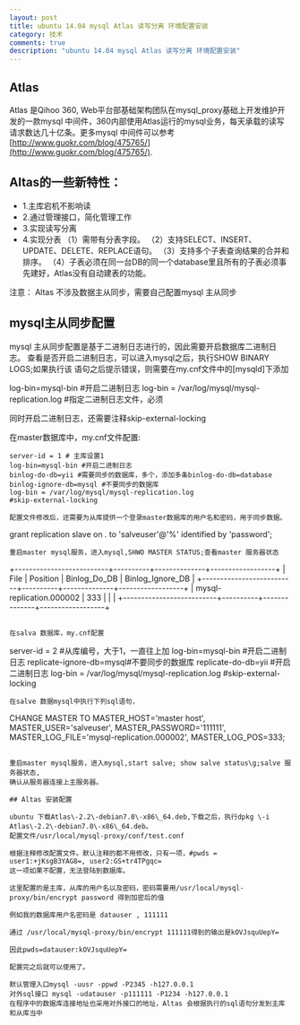 ```yaml
---
layout: post
title: ubuntu 14.04 mysql Atlas 读写分离 环境配置安装
category: 技术
comments: true
description: "ubuntu 14.04 mysql Atlas 读写分离 环境配置安装"
---
```


## Atlas
Atlas 是Qihoo 360, Web平台部基础架构团队在mysql_proxy基础上开发维护开发的一款mysql 中间件，360内部使用Atlas运行的mysql业务，每天承载的读写请求数达几十亿条。更多mysql 中间件可以参考
[http://www.guokr.com/blog/475765/](http://www.guokr.com/blog/475765/).

## Altas的一些新特性：
*   1.主库宕机不影响读
*   2.通过管理接口，简化管理工作
*   3.实现读写分离
*   4.实现分表
（1）需带有分表字段。
（2）支持SELECT、INSERT、UPDATE、DELETE、REPLACE语句。
（3）支持多个子表查询结果的合并和排序。
（4）子表必须在同一台DB的同一个database里且所有的子表必须事先建好，Atlas没有自动建表的功能。

注意：
    Altas 不涉及数据主从同步，需要自己配置mysql 主从同步

## mysql主从同步配置

mysql 主从同步配置是基于二进制日志进行的，因此需要开启数据库二进制日志。
查看是否开启二进制日志，可以进入mysql之后，执行SHOW BINARY LOGS;如果执行该
语句之后提示错误，则需要在my.cnf文件中的[mysqld]下添加

log-bin=mysql-bin #开启二进制日志
log-bin = /var/log/mysql/mysql-replication.log #指定二进制日志文件，必须

同时开启二进制日志，还需要注释skip-external-locking

在master数据库中，my.cnf文件配置:
```
server-id = 1 # 主库设置1
log-bin=mysql-bin #开启二进制日志
binlog-do-db=yii #需要同步的数据库，多个，添加多条binlog-do-db=database
binlog-ignore-db=mysql #不要同步的数据库
log-bin = /var/log/mysql/mysql-replication.log
#skip-external-locking

配置文件修改后，还需要为从库提供一个登录master数据库的用户名和密码，用于同步数据。
```
 grant replication slave on *.* to 'salveuser'@'%' identified by 'password';
```
重启master mysql服务，进入mysql,SHWO MASTER STATUS;查看master 服务器状态

```
+--------------------------+----------+--------------+------------------+
| File                     | Position | Binlog_Do_DB | Binlog_Ignore_DB |
+--------------------------+----------+--------------+------------------+
| mysql-replication.000002 |      333 |              |                  |
+--------------------------+----------+--------------+------------------+
```

在salva 数据库，my.cnf配置
```
server-id = 2 #从库编号，大于1，一直往上加
log-bin=mysql-bin #开启二进制日志
replicate-ignore-db=mysql#不要同步的数据库
replicate-do-db=yii #开启二进制日志
log-bin = /var/log/mysql/mysql-replication.log
#skip-external-locking
```
在salve 数据mysql中执行下列sql语句，

```
CHANGE MASTER TO MASTER_HOST='master host',
MASTER_USER='salveuser',
MASTER_PASSWORD='111111',
MASTER_LOG_FILE='mysql-replication.000002',
MASTER_LOG_POS=333;
```

重启master mysql服务，进入mysql,start salve; show salve status\g;salve 服务器状态,
确认从服务器连接上主服务器。

## Altas 安装配置

ubuntu 下载Atlas\-2.2\-debian7.0\-x86\_64.deb,下载之后，执行dpkg \-i Atlas\-2.2\-debian7.0\-x86\_64.deb。
配置文件/usr/local/mysql-proxy/conf/test.conf

根据注释修改配置文件。默认注释的都不用修改，只有一项，#pwds = user1:+jKsgB3YAG8=, user2:GS+tr4TPgqc=
这一项如果不配置，无法登陆到数据库。

这里配置的是主库，从库的用户名以及密码，密码需要用/usr/local/mysql-proxy/bin/encrypt password 得到加密后的值

例如我的数据库用户名密码是 datauser , 111111

通过 /usr/local/mysql-proxy/bin/encrypt 111111得到的输出是kOVJsquUepY=

因此pwds=datauser:kOVJsquUepY=

配置完之后就可以使用了。

默认管理入口mysql -uusr -ppwd -P2345 -h127.0.0.1
对外sql接口 mysql -udatauser -p111111 -P1234 -h127.0.0.1
在程序中的数据库连接地址也采用对外接口的地址，Altas 会根据执行的sql语句分发到主库和从库当中

